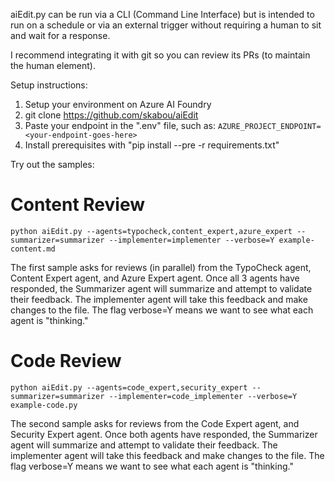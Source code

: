 aiEdit.py can be run via a CLI (Command Line Interface) but is intended to run on a schedule or via an external trigger without requiring a human to sit and wait for a response.

I recommend integrating it with git so you can review its PRs (to maintain the human element).

Setup instructions:
1. Setup your environment on Azure AI Foundry
2. git clone https://github.com/skabou/aiEdit
3. Paste your endpoint in the ".env" file, such as:
`AZURE_PROJECT_ENDPOINT=<your-endpoint-goes-here>`
4. Install prerequisites with "pip install --pre -r requirements.txt"


Try out the samples:

# Content Review
`python aiEdit.py --agents=typocheck,content_expert,azure_expert --summarizer=summarizer --implementer=implementer --verbose=Y example-content.md`

The first sample asks for reviews (in parallel) from the TypoCheck agent, Content Expert agent, and Azure Expert agent.  Once all 3 agents have responded, the Summarizer agent will summarize and attempt to validate their feedback.   The implementer agent will take this feedback and make changes to the file.  The flag verbose=Y means we want to see what each agent is "thinking."

# Code Review
`python aiEdit.py --agents=code_expert,security_expert --summarizer=summarizer --implementer=code_implementer --verbose=Y example-code.py`

The second sample asks for reviews from the Code Expert agent, and Security Expert agent.  Once both agents have responded, the Summarizer agent will summarize and attempt to validate their feedback.   The implementer agent will take this feedback and make changes to the file.  The flag verbose=Y means we want to see what each agent is "thinking."